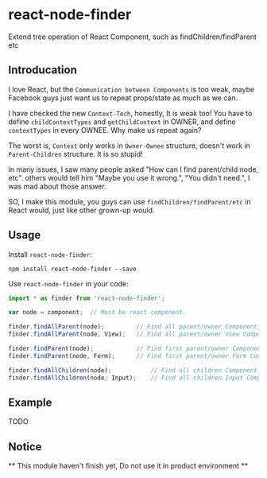 # react-node-finder

Extend tree operation of React Component, such as findChildren/findParent etc

## Introducation

I love React, but the `Communication between Components` is too weak, maybe Facebook guys just want us to repeat props/state as much as we can.

I have checked the new `Context-Tech`, honestly, It is weak too! You have to define `childContextTypes` and `getChildContext` in OWNER, and define `contextTypes` in every OWNEE. Why make us repeat again?  

The worst is, `Context` only works in `Owner-Ownee` structure, doesn't work in `Parent-Children` structure. It is so stupid!  

In many issues, I saw many people asked "How can I find parent/child node, etc". others would tell him "Maybe you use it wrong.", "You didn't need.", I was mad about those answer.
  
SO, I make this module, you guys can use `findChildren/findParent/etc` in React would, just like other grown-up would.

## Usage

Install `react-node-finder`:

```shell
npm install react-node-finder --save
```

Use `react-node-finder` in your code:

```js
import * as finder from 'react-node-finder';

var node = component;  // Must be react component.

finder.findAllParent(node);         // Find all parent/owner Component, until root.
finder.findAllParent(node, View);   // Find all parent/owner View Component, until root.

finder.findParent(node);            // Find first parent/owner Component.
finder.findParent(node, Form);      // Find first parent/owner Form Component.

finder.findAllChildren(node);           // Find all children Component.
finder.findAllChildren(node, Input);    // Find all children Input Component.
```

## Example

TODO

## Notice

** This module haven't finish yet, Do not use it in product environment **